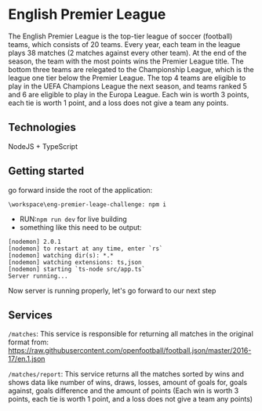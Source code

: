 # English Premier League
The English Premier League is the top-tier league of soccer (football) teams, which consists of 20 teams. Every year,
each team in the league plays 38 matches (2 matches against every other team).
At the end of the season, the team with the most points wins the Premier League title. The bottom three teams are
relegated to the Championship League, which is the league one tier below the Premier League. The top 4 teams are
eligible to play in the UEFA Champions League the next season, and teams ranked 5 and 6 are eligible to play in the
Europa League.
Each win is worth 3 points, each tie is worth 1 point, and a loss does not give a team any points.

## Technologies
NodeJS + TypeScript

## Getting started
go forward inside the root of the application:
```console
\workspace\eng-premier-leage-challenge: npm i
```
* RUN:`npm run dev` for live building
* something like this need to be output:
```console
[nodemon] 2.0.1
[nodemon] to restart at any time, enter `rs`
[nodemon] watching dir(s): *.*
[nodemon] watching extensions: ts,json
[nodemon] starting `ts-node src/app.ts`
Server running...
```
Now server is running properly, let's go forward to our next step

## Services
`/matches`: This service is responsible for returning all matches in the original format from: https://raw.githubusercontent.com/openfootball/football.json/master/2016-17/en.1.json

`/matches/report`: This service returns all the matches sorted by wins and shows data like number of wins, draws, losses, amount of goals for, goals against, goals difference and the amount of points (Each win is worth 3 points, each tie is worth 1 point, and a loss does not give a team any points)
